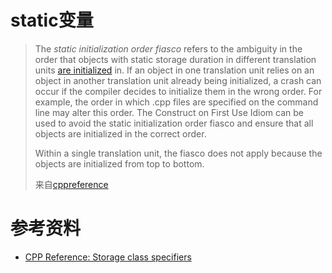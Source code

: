 

# static变量

> The *static initialization order fiasco* refers to the ambiguity in the order that objects with static storage duration in different translation units [are initialized](https://en.cppreference.com/w/cpp/language/initialization#Non-local_variables) in. If an object in one translation unit relies on an object in another translation unit already being initialized, a crash can occur if the compiler decides to initialize them in the wrong order. For example, the order in which .cpp files are specified on the command line may alter this order. The Construct on First Use Idiom can be used to avoid the static initialization order fiasco and ensure that all objects are initialized in the correct order.
>
> Within a single translation unit, the fiasco does not apply because the objects are initialized from top to bottom.
>
> 来自[cppreference](https://en.cppreference.com/w/cpp/language/siof#:~:text=The%20static%20initialization%20order%20fiasco,translation%20units%20are%20initialized%20in.)

# 参考资料

- [CPP Reference: Storage class specifiers](https://en.cppreference.com/w/cpp/language/storage_duration)

